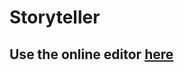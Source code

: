 # Storyteller
## Use the online editor <a href=http://tpaule.pythonanywhere.com/storyteller>here</a>
